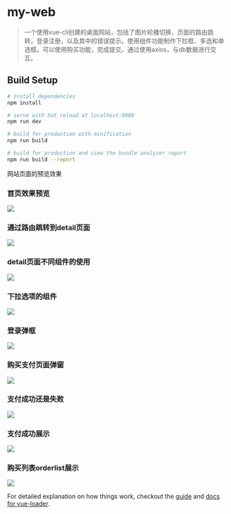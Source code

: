 # my-web

> 一个使用vue-cli创建的桌面网站，包括了图片轮播切换，页面的路由跳转，登录注册，以及其中的错误提示。使用组件功能制作下拉框、多选和单选框。可以使用购买功能，完成提交。通过使用axios，与db数据进行交互。

## Build Setup

``` bash
# install dependencies
npm install

# serve with hot reload at localhost:8080
npm run dev

# build for production with minification
npm run build

# build for production and view the bundle analyzer report
npm run build --report
```

网站页面的预览效果
### 首页效果预览
![](https://github.com/shenshuai89/deskweb/blob/master/show/01.png)

### 通过路由跳转到detail页面
![](https://github.com/shenshuai89/deskweb/blob/master/show/02.png)

### detail页面不同组件的使用
![](https://github.com/shenshuai89/deskweb/blob/master/show/03.png)

### 下拉选项的组件
![](https://github.com/shenshuai89/deskweb/blob/master/show/04.png)

### 登录弹框
![](https://github.com/shenshuai89/deskweb/blob/master/show/05.png)

### 购买支付页面弹窗
![](https://github.com/shenshuai89/deskweb/blob/master/show/06.png)

### 支付成功还是失败
![](https://github.com/shenshuai89/deskweb/blob/master/show/07.png)

### 支付成功展示
![](https://github.com/shenshuai89/deskweb/blob/master/show/08.png)

### 购买列表orderlist展示
![](https://github.com/shenshuai89/deskweb/blob/master/show/09.png)


For detailed explanation on how things work, checkout the [guide](http://vuejs-templates.github.io/webpack/) and [docs for vue-loader](http://vuejs.github.io/vue-loader).
